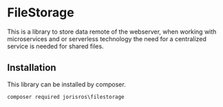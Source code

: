 # FileStorage
This is a library to store data remote of the webserver, when working with microservices and or serverless technology
the need for a centralized service is needed for shared files.

## Installation
This library can be installed by composer.
```
composer required jorisros\filestorage
```
